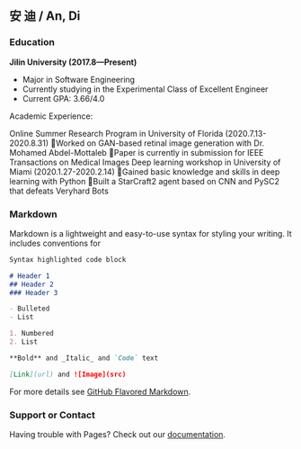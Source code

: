 ## 安 迪 / An, Di

### Education
**Jilin University (2017.8—Present)** <br/>
- Major in Software Engineering <br/>
- Currently studying in the Experimental Class of Excellent Engineer <br/>
- Current GPA: 3.66/4.0 <br/>

Academic Experience:

Online Summer Research Program in University of Florida (2020.7.13-2020.8.31)
Worked on GAN-based retinal image generation with Dr. Mohamed Abdel-Mottaleb 
Paper is currently in submission for IEEE Transactions on Medical Images
Deep learning workshop in University of Miami (2020.1.27-2020.2.14)
Gained basic knowledge and skills in deep learning with Python
Built a StarCraft2 agent based on CNN and PySC2 that defeats Veryhard Bots 


### Markdown

Markdown is a lightweight and easy-to-use syntax for styling your writing. It includes conventions for

```markdown
Syntax highlighted code block

# Header 1
## Header 2
### Header 3

- Bulleted
- List

1. Numbered
2. List

**Bold** and _Italic_ and `Code` text

[Link](url) and ![Image](src)
```

For more details see [GitHub Flavored Markdown](https://guides.github.com/features/mastering-markdown/).

### Support or Contact

Having trouble with Pages? Check out our [documentation](https://docs.github.com/categories/github-pages-basics/).
